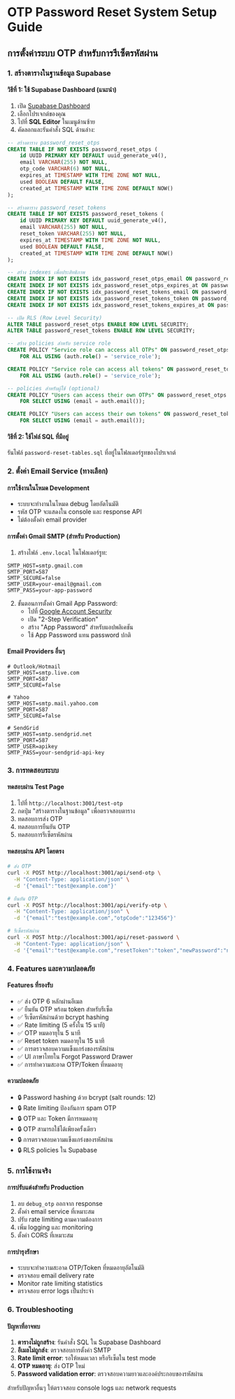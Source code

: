 # OTP Password Reset System Setup Guide

## การตั้งค่าระบบ OTP สำหรับการรีเซ็ตรหัสผ่าน

### 1. สร้างตารางในฐานข้อมูล Supabase

#### วิธีที่ 1: ใช้ Supabase Dashboard (แนะนำ)
1. เปิด [Supabase Dashboard](https://app.supabase.com)
2. เลือกโปรเจกต์ของคุณ
3. ไปที่ **SQL Editor** ในเมนูด้านซ้าย
4. คัดลอกและรันคำสั่ง SQL ด้านล่าง:

```sql
-- สร้างตาราง password_reset_otps
CREATE TABLE IF NOT EXISTS password_reset_otps (
    id UUID PRIMARY KEY DEFAULT uuid_generate_v4(),
    email VARCHAR(255) NOT NULL,
    otp_code VARCHAR(6) NOT NULL,
    expires_at TIMESTAMP WITH TIME ZONE NOT NULL,
    used BOOLEAN DEFAULT FALSE,
    created_at TIMESTAMP WITH TIME ZONE DEFAULT NOW()
);

-- สร้างตาราง password_reset_tokens
CREATE TABLE IF NOT EXISTS password_reset_tokens (
    id UUID PRIMARY KEY DEFAULT uuid_generate_v4(),
    email VARCHAR(255) NOT NULL,
    reset_token VARCHAR(255) NOT NULL,
    expires_at TIMESTAMP WITH TIME ZONE NOT NULL,
    used BOOLEAN DEFAULT FALSE,
    created_at TIMESTAMP WITH TIME ZONE DEFAULT NOW()
);

-- สร้าง indexes เพื่อประสิทธิภาพ
CREATE INDEX IF NOT EXISTS idx_password_reset_otps_email ON password_reset_otps(email);
CREATE INDEX IF NOT EXISTS idx_password_reset_otps_expires_at ON password_reset_otps(expires_at);
CREATE INDEX IF NOT EXISTS idx_password_reset_tokens_email ON password_reset_tokens(email);
CREATE INDEX IF NOT EXISTS idx_password_reset_tokens_token ON password_reset_tokens(reset_token);
CREATE INDEX IF NOT EXISTS idx_password_reset_tokens_expires_at ON password_reset_tokens(expires_at);

-- เปิด RLS (Row Level Security)
ALTER TABLE password_reset_otps ENABLE ROW LEVEL SECURITY;
ALTER TABLE password_reset_tokens ENABLE ROW LEVEL SECURITY;

-- สร้าง policies สำหรับ service role
CREATE POLICY "Service role can access all OTPs" ON password_reset_otps
    FOR ALL USING (auth.role() = 'service_role');

CREATE POLICY "Service role can access all tokens" ON password_reset_tokens
    FOR ALL USING (auth.role() = 'service_role');

-- policies สำหรับผู้ใช้ (optional)
CREATE POLICY "Users can access their own OTPs" ON password_reset_otps
    FOR SELECT USING (email = auth.email());

CREATE POLICY "Users can access their own tokens" ON password_reset_tokens
    FOR SELECT USING (email = auth.email());
```

#### วิธีที่ 2: ใช้ไฟล์ SQL ที่มีอยู่
รันไฟล์ `password-reset-tables.sql` ที่อยู่ในโฟลเดอร์รูทของโปรเจกต์

### 2. ตั้งค่า Email Service (ทางเลือก)

#### การใช้งานในโหมด Development
- ระบบจะทำงานในโหมด debug โดยอัตโนมัติ
- รหัส OTP จะแสดงใน console และ response API
- ไม่ต้องตั้งค่า email provider

#### การตั้งค่า Gmail SMTP (สำหรับ Production)
1. สร้างไฟล์ `.env.local` ในโฟลเดอร์รูท:
```env
SMTP_HOST=smtp.gmail.com
SMTP_PORT=587
SMTP_SECURE=false
SMTP_USER=your-email@gmail.com
SMTP_PASS=your-app-password
```

2. ขั้นตอนการตั้งค่า Gmail App Password:
   - ไปที่ [Google Account Security](https://myaccount.google.com/security)
   - เปิด "2-Step Verification"
   - สร้าง "App Password" สำหรับแอปพลิเคชัน
   - ใช้ App Password แทน password ปกติ

#### Email Providers อื่นๆ
```env
# Outlook/Hotmail
SMTP_HOST=smtp.live.com
SMTP_PORT=587
SMTP_SECURE=false

# Yahoo
SMTP_HOST=smtp.mail.yahoo.com
SMTP_PORT=587
SMTP_SECURE=false

# SendGrid
SMTP_HOST=smtp.sendgrid.net
SMTP_PORT=587
SMTP_USER=apikey
SMTP_PASS=your-sendgrid-api-key
```

### 3. การทดสอบระบบ

#### ทดสอบผ่าน Test Page
1. ไปที่ `http://localhost:3001/test-otp`
2. กดปุ่ม "สร้างตารางในฐานข้อมูล" เพื่อตรวจสอบตาราง
3. ทดสอบการส่ง OTP
4. ทดสอบการยืนยัน OTP
5. ทดสอบการรีเซ็ตรหัสผ่าน

#### ทดสอบผ่าน API โดยตรง
```bash
# ส่ง OTP
curl -X POST http://localhost:3001/api/send-otp \
  -H "Content-Type: application/json" \
  -d '{"email":"test@example.com"}'

# ยืนยัน OTP
curl -X POST http://localhost:3001/api/verify-otp \
  -H "Content-Type: application/json" \
  -d '{"email":"test@example.com","otpCode":"123456"}'

# รีเซ็ตรหัสผ่าน
curl -X POST http://localhost:3001/api/reset-password \
  -H "Content-Type: application/json" \
  -d '{"email":"test@example.com","resetToken":"token","newPassword":"newpass1234"}'
```

### 4. Features และความปลอดภัย

#### Features ที่รองรับ
- ✅ ส่ง OTP 6 หลักผ่านอีเมล
- ✅ ยืนยัน OTP พร้อม token สำหรับรีเซ็ต
- ✅ รีเซ็ตรหัสผ่านด้วย bcrypt hashing
- ✅ Rate limiting (5 ครั้งใน 15 นาที)
- ✅ OTP หมดอายุใน 5 นาที
- ✅ Reset token หมดอายุใน 15 นาที
- ✅ การตรวจสอบความแข็งแกร่งของรหัสผ่าน
- ✅ UI ภาษาไทยใน Forgot Password Drawer
- ✅ การทำความสะอาด OTP/Token ที่หมดอายุ

#### ความปลอดภัย
- 🔒 Password hashing ด้วย bcrypt (salt rounds: 12)
- 🔒 Rate limiting ป้องกันการ spam OTP
- 🔒 OTP และ Token มีการหมดอายุ
- 🔒 OTP สามารถใช้ได้เพียงครั้งเดียว
- 🔒 การตรวจสอบความแข็งแกร่งของรหัสผ่าน
- 🔒 RLS policies ใน Supabase

### 5. การใช้งานจริง

#### การปรับแต่งสำหรับ Production
1. ลบ `debug_otp` ออกจาก response
2. ตั้งค่า email service ที่เหมาะสม
3. ปรับ rate limiting ตามความต้องการ
4. เพิ่ม logging และ monitoring
5. ตั้งค่า CORS ที่เหมาะสม

#### การบำรุงรักษา
- ระบบจะทำความสะอาด OTP/Token ที่หมดอายุอัตโนมัติ
- ตรวจสอบ email delivery rate
- Monitor rate limiting statistics
- ตรวจสอบ error logs เป็นประจำ

### 6. Troubleshooting

#### ปัญหาที่อาจพบ
1. **ตารางไม่ถูกสร้าง**: รันคำสั่ง SQL ใน Supabase Dashboard
2. **อีเมลไม่ถูกส่ง**: ตรวจสอบการตั้งค่า SMTP
3. **Rate limit error**: รอให้หมดเวลา หรือรีเซ็ตใน test mode
4. **OTP หมดอายุ**: ส่ง OTP ใหม่
5. **Password validation error**: ตรวจสอบความยาวและองค์ประกอบของรหัสผ่าน

สำหรับปัญหาอื่นๆ ให้ตรวจสอบ console logs และ network requests
